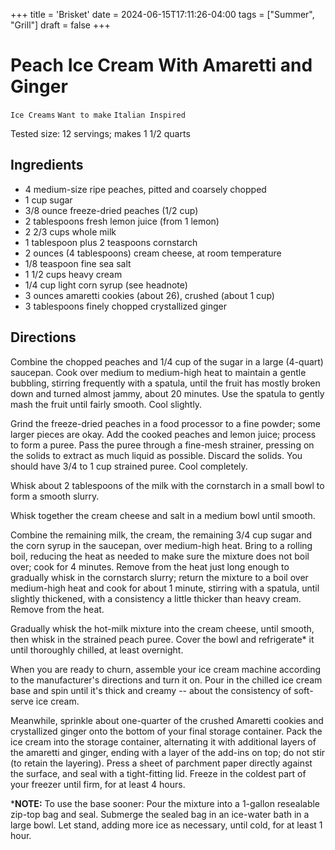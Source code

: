 +++
title = 'Brisket'
date = 2024-06-15T17:11:26-04:00
tags = ["Summer", "Grill"]
draft = false
+++
# Peach Ice Cream With Amaretti and Ginger

`Ice Creams` `Want to make` `Italian Inspired`

Tested size: 12 servings; makes 1 1/2 quarts

## Ingredients

- 4 medium-size ripe peaches, pitted and coarsely chopped
- 1 cup sugar
- 3/8 ounce freeze-dried peaches (1/2 cup)
- 2 tablespoons fresh lemon juice (from 1 lemon)
- 2 2/3 cups whole milk
- 1 tablespoon plus 2 teaspoons cornstarch
- 2 ounces (4 tablespoons) cream cheese, at room temperature
- 1/8 teaspoon fine sea salt
- 1 1/2 cups heavy cream
- 1/4 cup light corn syrup (see headnote)
- 3 ounces amaretti cookies (about 26), crushed (about 1 cup)
- 3 tablespoons finely chopped crystallized ginger

## Directions

Combine the chopped peaches and 1/4 cup of the sugar in a large (4-quart) saucepan. Cook over medium to medium-high heat to maintain a gentle bubbling, stirring frequently with a spatula, until the fruit has mostly broken down and turned almost jammy, about 20 minutes. Use the spatula to gently mash the fruit until fairly smooth. Cool slightly.

Grind the freeze-dried peaches in a food processor to a fine powder; some larger pieces are okay. Add the cooked peaches and lemon juice; process to form a puree. Pass the puree through a fine-mesh strainer, pressing on the solids to extract as much liquid as possible. Discard the solids. You should have 3/4 to 1 cup strained puree. Cool completely.

Whisk about 2 tablespoons of the milk with the cornstarch in a small bowl to form a smooth slurry.

Whisk together the cream cheese and salt in a medium bowl until smooth.

Combine the remaining milk, the cream, the remaining 3/4 cup sugar and the corn syrup in the saucepan, over medium-high heat. Bring to a rolling boil, reducing the heat as needed to make sure the mixture does not boil over; cook for 4 minutes. Remove from the heat just long enough to gradually whisk in the cornstarch slurry; return the mixture to a boil over medium-high heat and cook for about 1 minute, stirring with a spatula, until slightly thickened, with a consistency a little thicker than heavy cream. Remove from the heat.

Gradually whisk the hot-milk mixture into the cream cheese, until smooth, then whisk in the strained peach puree. Cover the bowl and refrigerate* it until thoroughly chilled, at least overnight.

When you are ready to churn, assemble your ice cream machine according to the manufacturer's directions and turn it on. Pour in the chilled ice cream base and spin until it's thick and creamy -- about the consistency of soft-serve ice cream. 

Meanwhile, sprinkle about one-quarter of the crushed Amaretti cookies and crystallized ginger onto the bottom of your final storage container. Pack the ice cream into the storage container, alternating it with additional layers of the amaretti and ginger, ending with a layer of the add-ins on top; do not stir (to retain the layering). Press a sheet of parchment paper directly against the surface, and seal with a tight-fitting lid. Freeze in the coldest part of your freezer until firm, for at least 4 hours.

***NOTE:** To use the base sooner: Pour the mixture into a 1-gallon resealable zip-top bag and seal. Submerge the sealed bag in an ice-water bath in a large bowl. Let stand, adding more ice as necessary, until cold, for at least 1 hour.
